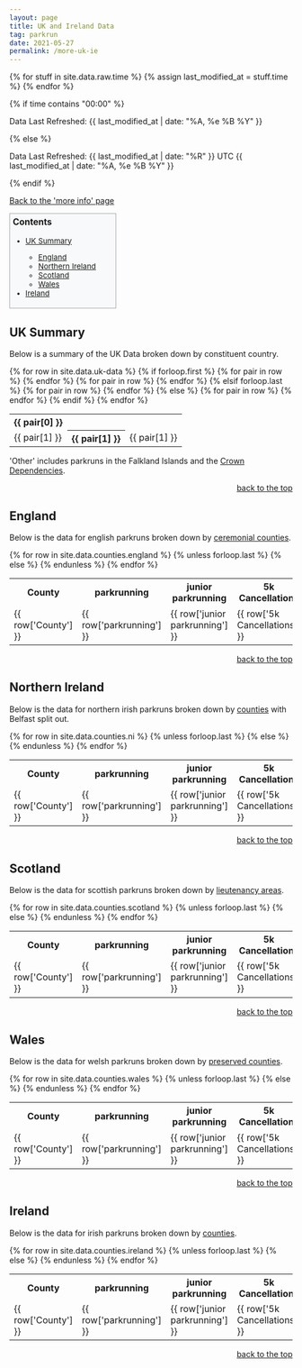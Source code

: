 ```yaml
---
layout: page
title: UK and Ireland Data
tag: parkrun
date: 2021-05-27
permalink: /more-uk-ie
---
```


{% for stuff in site.data.raw.time %}
{% assign last_modified_at = stuff.time %}
{% endfor %}

{% if time contains "00:00" %}
  <p class="author_title" id="lastupdated" datetime="{{ last_modified_at | date_to_xmlschema }}">Data Last Refreshed: {{ last_modified_at | date: "%A, %e&nbsp;%B&nbsp;%Y" }}</p>
{% else %}
  <p class="author_title" id="lastupdated" datetime="{{ last_modified_at | date_to_xmlschema }}">Data Last Refreshed: {{ last_modified_at | date: "%R" }} UTC {{ last_modified_at | date: "%A, %e&nbsp;%B&nbsp;%Y" }}</p>
{% endif %}
<script>
    let options = { weekday: 'long', year: 'numeric', month: 'long', day: 'numeric', timeZoneName: 'short', hour:'2-digit', minute:'2-digit'};
    var last_modified_at = new Date("{{ last_modified_at }}").getTime();
    var lm_date = new Date(last_modified_at)
    var out = lm_date.toLocaleString('defalit', options);
    document.getElementById("lastupdated").innerHTML = 'Data Last Refreshed: ' + out
</script>

<style>
    #contents {
        width: max-content;
        border: 1px solid #a2a9b1;
        background-color: #f8f9fa;
        padding: 5px;
        font-size: 95%;
    }
    #contents h3 {
        margin-top: 0;
    }
    #contents li {
        padding-right: 30px
    }
</style>

[Back to the 'more info' page](/more)

<div id='contents' role='navigation'>
<h3>Contents</h3>
    <ul>
        <li><a href="#uk summary">UK Summary</a></li>
        <ul>
            <li><a href="#england">England</a></li>
            <li><a href="#ni">Northern Ireland</a></li>
            <li><a href="#scotland">Scotland</a></li>
            <li><a href="#wales">Wales</a></li>
        </ul>
        <li><a href="#ireland">Ireland</a></li>
    </ul>
</div>
<div id='uk summary'>
<h2 class="split">UK Summary</h2>
<p>Below is a summary of the UK Data broken down by constituent country.</p>
<div class="hscrollable">
    <table style="width: 100%;">
        {% for row in site.data.uk-data %}
            <tr>
                {% if forloop.first %}
                    {% for pair in row %}
                        <th>{{ pair[0] }}</th>
                    {% endfor %}
                    </tr>
                    <tr>
                    {% for pair in row %}
                        <td>{{ pair[1] }}</td>
                    {% endfor %}
                {% elsif forloop.last %}
                    {% for pair in row %}
                        <th>{{ pair[1] }}</th>
                    {% endfor %}
                {% else %}
                    {% for pair in row %}
                        <td>{{ pair[1] }}</td>
                    {% endfor %}
                {% endif %}
            </tr>
        {% endfor %}
    </table>
</div>
<p>'Other' includes parkruns in the Falkland Islands and the <a href="https://en.wikipedia.org/wiki/Crown_Dependencies">Crown Dependencies</a>.</p>
<p style="text-align:end"><a href="#contents">back to the top</a></p>
</div>
<div id='england'>
<h2 class="split">England</h2>
<p>Below is the data for english parkruns broken down by <a href="https://en.wikipedia.org/wiki/Ceremonial_counties_of_England">ceremonial counties</a>.</p>
<div class="hscrollable">
    <table style="width: 100%;">
        <tr>
            <th>County</th>
            <th>parkrunning</th>
            <th>junior parkrunning</th>
            <th>5k Cancellations</th>
            <th>junior Cancellations</th>
            <th>Total</th>
        </tr>
        {% for row in site.data.counties.england %}
            <tr>
                {% unless forloop.last %}
                    <td>{{ row['County'] }}</td>
                    <td>{{ row['parkrunning'] }}</td>
                    <td>{{ row['junior parkrunning'] }}</td>
                    <td>{{ row['5k Cancellations'] }}</td>
                    <td>{{ row['junior Cancellations'] }}</td>
                    <td>{{ row['Total'] }}</td>
                <!--</tr>
                <tr>
                    <td></td>
                    <td>{% assign var = row['5k Events Running'] | split: "|" | sort %}{% for i in var %}{{ i }}{% unless forloop.last %}<br/>{% endunless %}{% endfor %}</td>
                    <td>{% assign var = row['junior Events Running'] | split: "|" | sort %}{% for i in var %}{{ i }}{% unless forloop.last %}<br/>{% endunless %}{% endfor %}</td>
                    <td>{% assign var = row['5k Events Cancelled'] | split: "|" | sort %}{% for i in var %}{{ i }}{% unless forloop.last %}<br/>{% endunless %}{% endfor %}</td>
                    <td>{% assign var = row['junior Events Cancelled'] | split: "|" | sort %}{% for i in var %}{{ i }}{% unless forloop.last %}<br/>{% endunless %}{% endfor %}</td>
                    <td></td>-->
                {% else %}
                    <th>{{ row['County'] }}</th>
                    <th>{{ row['parkrunning'] }}</th>
                    <th>{{ row['junior parkrunning'] }}</th>
                    <th>{{ row['5k Cancellations'] }}</th>
                    <th>{{ row['junior Cancellations'] }}</th>
                    <th>{{ row['Total'] }}</th>
                {% endunless %}
            </tr>
        {% endfor %}
    </table>
</div>
<p style="text-align:end"><a href="#contents">back to the top</a></p>
</div>
<div id='ni'>
<h2 class="split">Northern Ireland</h2>
<p>Below is the data for northern irish parkruns broken down by <a href="https://en.wikipedia.org/wiki/Counties_of_Northern_Ireland">counties</a> with Belfast split out.</p>
<div class="hscrollable">
    <table style="width: 100%;">
        <tr>
            <th>County</th>
            <th>parkrunning</th>
            <th>junior parkrunning</th>
            <th>5k Cancellations</th>
            <th>junior Cancellations</th>
            <th>Total</th>
        </tr>
        {% for row in site.data.counties.ni %}
            <tr>
                {% unless forloop.last %}
                    <td>{{ row['County'] }}</td>
                    <td>{{ row['parkrunning'] }}</td>
                    <td>{{ row['junior parkrunning'] }}</td>
                    <td>{{ row['5k Cancellations'] }}</td>
                    <td>{{ row['junior Cancellations'] }}</td>
                    <td>{{ row['Total'] }}</td>
                <!--</tr>
                <tr>
                    <td></td>
                    <td>{% assign var = row['5k Events Running'] | split: "|" | sort %}{% for i in var %}{{ i }}{% unless forloop.last %}<br/>{% endunless %}{% endfor %}</td>
                    <td>{% assign var = row['junior Events Running'] | split: "|" | sort %}{% for i in var %}{{ i }}{% unless forloop.last %}<br/>{% endunless %}{% endfor %}</td>
                    <td>{% assign var = row['5k Events Cancelled'] | split: "|" | sort %}{% for i in var %}{{ i }}{% unless forloop.last %}<br/>{% endunless %}{% endfor %}</td>
                    <td>{% assign var = row['junior Events Cancelled'] | split: "|" | sort %}{% for i in var %}{{ i }}{% unless forloop.last %}<br/>{% endunless %}{% endfor %}</td>
                    <td></td>-->
                {% else %}
                    <th>{{ row['County'] }}</th>
                    <th>{{ row['parkrunning'] }}</th>
                    <th>{{ row['junior parkrunning'] }}</th>
                    <th>{{ row['5k Cancellations'] }}</th>
                    <th>{{ row['junior Cancellations'] }}</th>
                    <th>{{ row['Total'] }}</th>
                {% endunless %}
            </tr>
        {% endfor %}
    </table>
</div>
<p style="text-align:end"><a href="#contents">back to the top</a></p>
</div>
<div id='scotland'>
<h2 class="split">Scotland</h2>
<p>Below is the data for scottish parkruns broken down by <a href="https://en.wikipedia.org/wiki/Lieutenancy_areas_of_Scotland">lieutenancy areas</a>.</p>
<div class="hscrollable">
    <table style="width: 100%;">
        <tr>
            <th>County</th>
            <th>parkrunning</th>
            <th>junior parkrunning</th>
            <th>5k Cancellations</th>
            <th>junior Cancellations</th>
            <th>Total</th>
        </tr>
        {% for row in site.data.counties.scotland %}
            <tr>
                {% unless forloop.last %}
                    <td>{{ row['County'] }}</td>
                    <td>{{ row['parkrunning'] }}</td>
                    <td>{{ row['junior parkrunning'] }}</td>
                    <td>{{ row['5k Cancellations'] }}</td>
                    <td>{{ row['junior Cancellations'] }}</td>
                    <td>{{ row['Total'] }}</td>
                <!--</tr>
                <tr>
                    <td></td>
                    <td>{% assign var = row['5k Events Running'] | split: "|" | sort %}{% for i in var %}{{ i }}{% unless forloop.last %}<br/>{% endunless %}{% endfor %}</td>
                    <td>{% assign var = row['junior Events Running'] | split: "|" | sort %}{% for i in var %}{{ i }}{% unless forloop.last %}<br/>{% endunless %}{% endfor %}</td>
                    <td>{% assign var = row['5k Events Cancelled'] | split: "|" | sort %}{% for i in var %}{{ i }}{% unless forloop.last %}<br/>{% endunless %}{% endfor %}</td>
                    <td>{% assign var = row['junior Events Cancelled'] | split: "|" | sort %}{% for i in var %}{{ i }}{% unless forloop.last %}<br/>{% endunless %}{% endfor %}</td>
                    <td></td>-->
                {% else %}
                    <th>{{ row['County'] }}</th>
                    <th>{{ row['parkrunning'] }}</th>
                    <th>{{ row['junior parkrunning'] }}</th>
                    <th>{{ row['5k Cancellations'] }}</th>
                    <th>{{ row['junior Cancellations'] }}</th>
                    <th>{{ row['Total'] }}</th>
                {% endunless %}
            </tr>
        {% endfor %}
    </table>
</div>
<p style="text-align:end"><a href="#contents">back to the top</a></p>
</div>
<div id='wales'>
<h2 class="split">Wales</h2>
<p>Below is the data for welsh parkruns broken down by <a href="https://en.wikipedia.org/wiki/Preserved_counties_of_Wales">preserved counties</a>.</p>
<div class="hscrollable">
    <table style="width: 100%;">
        <tr>
            <th>County</th>
            <th>parkrunning</th>
            <th>junior parkrunning</th>
            <th>5k Cancellations</th>
            <th>junior Cancellations</th>
            <th>Total</th>
        </tr>
        {% for row in site.data.counties.wales %}
            <tr>
                {% unless forloop.last %}
                    <td>{{ row['County'] }}</td>
                    <td>{{ row['parkrunning'] }}</td>
                    <td>{{ row['junior parkrunning'] }}</td>
                    <td>{{ row['5k Cancellations'] }}</td>
                    <td>{{ row['junior Cancellations'] }}</td>
                    <td>{{ row['Total'] }}</td>
                <!--</tr>
                <tr>
                    <td></td>
                    <td>{% assign var = row['5k Events Running'] | split: "|" | sort %}{% for i in var %}{{ i }}{% unless forloop.last %}<br/>{% endunless %}{% endfor %}</td>
                    <td>{% assign var = row['junior Events Running'] | split: "|" | sort %}{% for i in var %}{{ i }}{% unless forloop.last %}<br/>{% endunless %}{% endfor %}</td>
                    <td>{% assign var = row['5k Events Cancelled'] | split: "|" | sort %}{% for i in var %}{{ i }}{% unless forloop.last %}<br/>{% endunless %}{% endfor %}</td>
                    <td>{% assign var = row['junior Events Cancelled'] | split: "|" | sort %}{% for i in var %}{{ i }}{% unless forloop.last %}<br/>{% endunless %}{% endfor %}</td>
                    <td></td>-->
                {% else %}
                    <th>{{ row['County'] }}</th>
                    <th>{{ row['parkrunning'] }}</th>
                    <th>{{ row['junior parkrunning'] }}</th>
                    <th>{{ row['5k Cancellations'] }}</th>
                    <th>{{ row['junior Cancellations'] }}</th>
                    <th>{{ row['Total'] }}</th>
                {% endunless %}
            </tr>
        {% endfor %}
    </table>
</div>
<p style="text-align:end"><a href="#contents">back to the top</a></p>
</div>
<div id='ireland'>
<h2 class="split">Ireland</h2>
<p>Below is the data for irish parkruns broken down by <a href="https://en.wikipedia.org/wiki/Counties_of_Ireland">counties</a>.</p>
<div class="hscrollable">
    <table style="width: 100%;">
        <tr>
            <th>County</th>
            <th>parkrunning</th>
            <th>junior parkrunning</th>
            <th>5k Cancellations</th>
            <th>junior Cancellations</th>
            <th>Total</th>
        </tr>
        {% for row in site.data.counties.ireland %}
            <tr>
                {% unless forloop.last %}
                    <td>{{ row['County'] }}</td>
                    <td>{{ row['parkrunning'] }}</td>
                    <td>{{ row['junior parkrunning'] }}</td>
                    <td>{{ row['5k Cancellations'] }}</td>
                    <td>{{ row['junior Cancellations'] }}</td>
                    <td>{{ row['Total'] }}</td>
                <!--</tr>
                <tr>
                    <td></td>
                    <td>{% assign var = row['5k Events Running'] | split: "|" | sort %}{% for i in var %}{{ i }}{% unless forloop.last %}<br/>{% endunless %}{% endfor %}</td>
                    <td>{% assign var = row['junior Events Running'] | split: "|" | sort %}{% for i in var %}{{ i }}{% unless forloop.last %}<br/>{% endunless %}{% endfor %}</td>
                    <td>{% assign var = row['5k Events Cancelled'] | split: "|" | sort %}{% for i in var %}{{ i }}{% unless forloop.last %}<br/>{% endunless %}{% endfor %}</td>
                    <td>{% assign var = row['junior Events Cancelled'] | split: "|" | sort %}{% for i in var %}{{ i }}{% unless forloop.last %}<br/>{% endunless %}{% endfor %}</td>
                    <td></td>-->
                {% else %}
                    <th>{{ row['County'] }}</th>
                    <th>{{ row['parkrunning'] }}</th>
                    <th>{{ row['junior parkrunning'] }}</th>
                    <th>{{ row['5k Cancellations'] }}</th>
                    <th>{{ row['junior Cancellations'] }}</th>
                    <th>{{ row['Total'] }}</th>
                {% endunless %}
            </tr>
        {% endfor %}
    </table>
</div>
<p style="text-align:end"><a href="#contents">back to the top</a></p>
</div>
